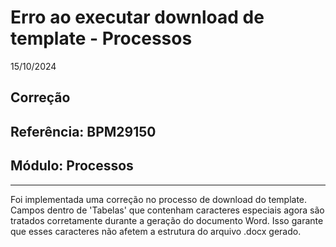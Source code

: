 # Erro ao executar download de template - Processos
15/10/2024
## Correção
## Referência: BPM29150
## Módulo: Processos
***

Foi implementada uma correção no processo de download do template. Campos dentro de 'Tabelas' que contenham caracteres especiais agora são tratados corretamente durante a geração do documento Word. Isso garante que esses caracteres não afetem a estrutura do arquivo .docx gerado.